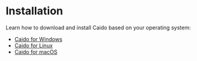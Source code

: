 # Installation

Learn how to download and install Caido based on your operating system:

- [Caido for Windows](/quickstart/beginner_guide/setup/windows.md)
- [Caido for Linux](/quickstart/beginner_guide/setup/linux.md)
- [Caido for macOS](/quickstart/beginner_guide/setup/mac.md)
